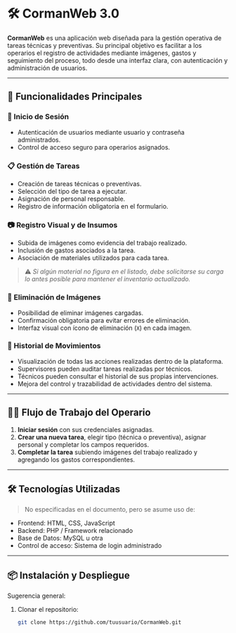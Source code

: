 # 🛠️ CormanWeb 3.0

**CormanWeb** es una aplicación web diseñada para la gestión operativa de tareas técnicas y preventivas. Su principal objetivo es facilitar a los operarios el registro de actividades mediante imágenes, gastos y seguimiento del proceso, todo desde una interfaz clara, con autenticación y administración de usuarios.

---

## 🧾 Funcionalidades Principales

### 🔐 Inicio de Sesión
- Autenticación de usuarios mediante usuario y contraseña administrados.
- Control de acceso seguro para operarios asignados.

### 📋 Gestión de Tareas
- Creación de tareas técnicas o preventivas.
- Selección del tipo de tarea a ejecutar.
- Asignación de personal responsable.
- Registro de información obligatoria en el formulario.

### 📷 Registro Visual y de Insumos
- Subida de imágenes como evidencia del trabajo realizado.
- Inclusión de gastos asociados a la tarea.
- Asociación de materiales utilizados para cada tarea.

> ⚠️ *Si algún material no figura en el listado, debe solicitarse su carga lo antes posible para mantener el inventario actualizado.*

### 🧹 Eliminación de Imágenes
- Posibilidad de eliminar imágenes cargadas.
- Confirmación obligatoria para evitar errores de eliminación.
- Interfaz visual con ícono de eliminación (`X`) en cada imagen.

### 📑 Historial de Movimientos
- Visualización de todas las acciones realizadas dentro de la plataforma.
- Supervisores pueden auditar tareas realizadas por técnicos.
- Técnicos pueden consultar el historial de sus propias intervenciones.
- Mejora del control y trazabilidad de actividades dentro del sistema.

---

## 👷‍♂️ Flujo de Trabajo del Operario

1. **Iniciar sesión** con sus credenciales asignadas.
2. **Crear una nueva tarea**, elegir tipo (técnica o preventiva), asignar personal y completar los campos requeridos.
3. **Completar la tarea** subiendo imágenes del trabajo realizado y agregando los gastos correspondientes.

---

## 🛠️ Tecnologías Utilizadas

> No especificadas en el documento, pero se asume uso de:
- Frontend: HTML, CSS, JavaScript
- Backend: PHP / Framework relacionado
- Base de Datos: MySQL u otra
- Control de acceso: Sistema de login administrado

---

## 📦 Instalación y Despliegue

Sugerencia general:
1. Clonar el repositorio:
   ```bash
   git clone https://github.com/tuusuario/CormanWeb.git
